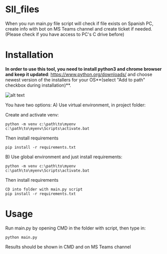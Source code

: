 # SII_files
 
When you run main.py file script will check if file exists on Spanish PC, create info with bot on MS Teams channel and create ticket if needed. (Please check if you have access to PC's C drive before)

# Installation

**In order to use this tool, you need to install python3 and chrome browser and keep it updated**: https://www.python.org/downloads/ and choose newest version of the installers for your OS**(select "Add to path" checkbox during installation)**.

![alt text](https://i.imgur.com/06EspWQ.png)

You have two options:
A) Use virtual environment, in project folder:

Create and activate venv:
```
python -m venv c:\path\to\myenv
c:\path\to\myenv\Scripts\activate.bat
```
Then install requirements
```
pip install -r requirements.txt
```

B) Use global environment and just install requirements:
```
python -m venv c:\path\to\myenv
c:\path\to\myenv\Scripts\activate.bat
```

Then install requirements
```
CD into folder with main.py script
pip install -r requirements.txt
```

# Usage
Run main.py by opening CMD in the folder with script, then type in: 
```
python main.py
```
Results should be shown in CMD and on MS Teams channel 
